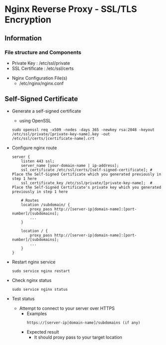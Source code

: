 # Nginx Reverse Proxy - SSL/TLS Encryption

## Information
### File structure and Components
+ Private Key : /etc/ssl/private
+ SSL Certificate : /etc/ssl/certs
- Nginx Configuration File(s)
    + /etc/nginx/nginx.conf

## Self-Signed Certificate
- Generate a self-signed certificate
    - using OpenSSL
    ```console
    sudo openssl req -x509 -nodes -days 365 -newkey rsa:2048 -keyout /etc/ssl/private/[private-key-name].key -out /etc/ssl/certs/[certificate-name].crt
    ```

- Configure nginx route
    ```
    server {
        listen 443 ssl;
        server_name [your-domain-name | ip-address];
        ssl_certificate /etc/ssl/certs/[self-signed-certificate]; # Place the Self-Signed Certificate which you generated previously in step 1 here
        ssl_certificate_key /etc/ssl/private/[private-key-name];  # Place the Self-Signed Certificate's private key which you generated previously in step 1 here

        # Routes
        location /subdomain/ {
            proxy_pass http://[server-ip|domain-name]:[port-number]/[subdomains];
            ...
        }

        location / {
            proxy_pass http://[server-ip|domain-name]:[port-number]/[subdomains];
            ...
        }
    }
    ```

- Restart nginx service
    ```console
    sudo service nginx restart
    ```

- Check nginx status
    ```console
    sudo service nginx status
    ```

- Test status
    - Attempt to connect to your server over HTTPS
        - Examples
            ```
            https://[server-ip|domain-name]/subdomains (if any)
            ```
        - Expected result
            + It should proxy pass to your target location

